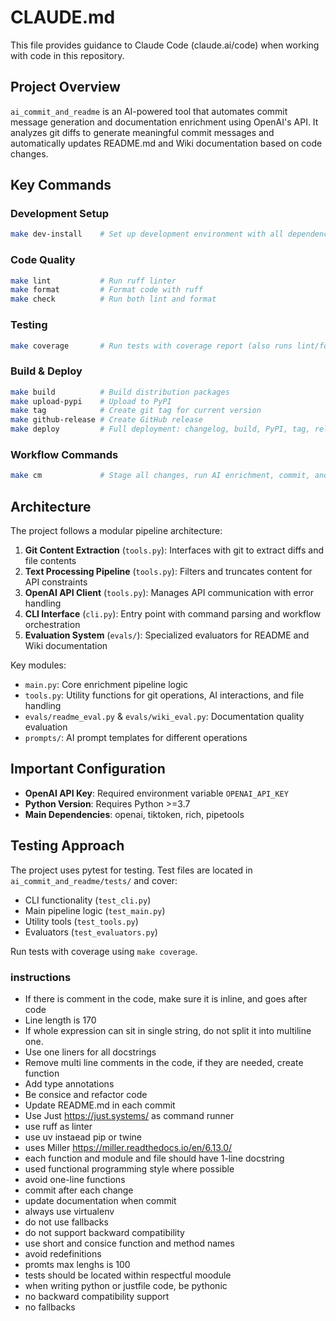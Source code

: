 # CLAUDE.md

This file provides guidance to Claude Code (claude.ai/code) when working with code in this repository.

## Project Overview

`ai_commit_and_readme` is an AI-powered tool that automates commit message generation and documentation enrichment using OpenAI's API. It analyzes git diffs to generate meaningful commit messages and automatically updates README.md and Wiki documentation based on code changes.

## Key Commands

### Development Setup

```bash
make dev-install    # Set up development environment with all dependencies
```

### Code Quality

```bash
make lint           # Run ruff linter
make format         # Format code with ruff
make check          # Run both lint and format
```

### Testing

```bash
make coverage       # Run tests with coverage report (also runs lint/format)
```

### Build & Deploy

```bash
make build          # Build distribution packages
make upload-pypi    # Upload to PyPI
make tag            # Create git tag for current version
make github-release # Create GitHub release
make deploy         # Full deployment: changelog, build, PyPI, tag, release
```

### Workflow Commands

```bash
make cm             # Stage all changes, run AI enrichment, commit, and push
```

## Architecture

The project follows a modular pipeline architecture:

1. **Git Content Extraction** (`tools.py`): Interfaces with git to extract diffs and file contents
2. **Text Processing Pipeline** (`tools.py`): Filters and truncates content for API constraints
3. **OpenAI API Client** (`tools.py`): Manages API communication with error handling
4. **CLI Interface** (`cli.py`): Entry point with command parsing and workflow orchestration
5. **Evaluation System** (`evals/`): Specialized evaluators for README and Wiki documentation

Key modules:

- `main.py`: Core enrichment pipeline logic
- `tools.py`: Utility functions for git operations, AI interactions, and file handling
- `evals/readme_eval.py` & `evals/wiki_eval.py`: Documentation quality evaluation
- `prompts/`: AI prompt templates for different operations

## Important Configuration

- **OpenAI API Key**: Required environment variable `OPENAI_API_KEY`
- **Python Version**: Requires Python >=3.7
- **Main Dependencies**: openai, tiktoken, rich, pipetools

## Testing Approach

The project uses pytest for testing. Test files are located in `ai_commit_and_readme/tests/` and cover:

- CLI functionality (`test_cli.py`)
- Main pipeline logic (`test_main.py`)
- Utility tools (`test_tools.py`)
- Evaluators (`test_evaluators.py`)

Run tests with coverage using `make coverage`.

### instructions

- If there is comment in the code, make sure it is inline, and goes after code
- Line length is 170
- If whole expression can sit in single string, do not split it into multiline one.
- Use one liners for all docstrings
- Remove multi line comments in the code, if they are needed, create function
- Add type annotations
- Be consice and refactor code
- Update README.md in each commit
- Use Just https://just.systems/ as command runner
- use ruff as linter
- use uv instaead pip or twine
- uses Miller https://miller.readthedocs.io/en/6.13.0/
- each function and module and file should have 1-line docstring
- used functional programming style where possible
- avoid one-line functions
- commit after each change
- update documentation when commit
- always use virtualenv
- do not use fallbacks
- do not support backward compatibility
- use short and consice function and method names
- avoid redefinitions
- promts max lenghs is 100
- tests should be located within respectful moodule
- when writing python or justfile code, be pythonic
- no backward compatibility support
- no fallbacks
